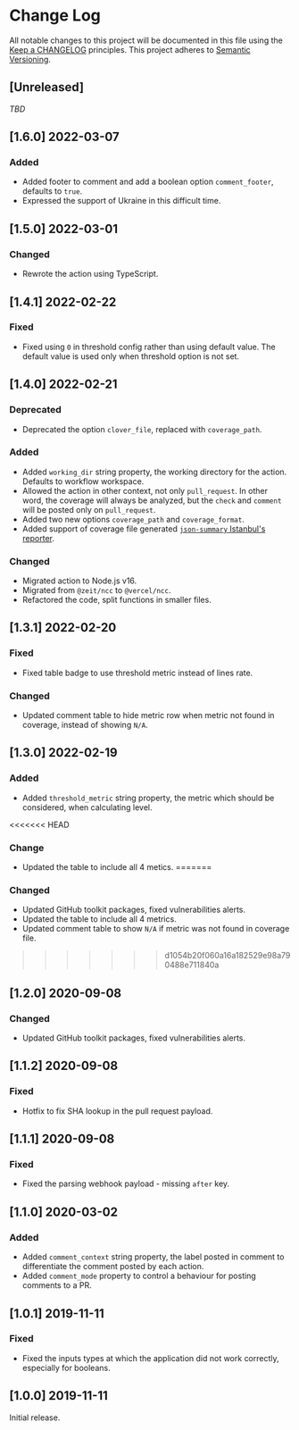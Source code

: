 # Change Log
All notable changes to this project will be documented in this file
using the [Keep a CHANGELOG](http://keepachangelog.com/) principles.
This project adheres to [Semantic Versioning](http://semver.org/).

<!--
Types of changes

Added - for new features.
Changed - for changes in existing functionality.
Deprecated - for soon-to-be removed features.
Removed - for now removed features.
Fixed - for any bug fixes.
Security - in case of vulnerabilities.
-->

## [Unreleased]

_TBD_

## [1.6.0] 2022-03-07

### Added

- Added footer to comment and add a boolean option `comment_footer`, defaults to `true`.
- Expressed the support of Ukraine in this difficult time.

## [1.5.0] 2022-03-01

### Changed

- Rewrote the action using TypeScript. 

## [1.4.1] 2022-02-22

### Fixed

- Fixed using `0` in threshold config rather than using default value.
  The default value is used only when threshold option is not set.

## [1.4.0] 2022-02-21

### Deprecated

- Deprecated the option `clover_file`, replaced with `coverage_path`.

### Added

- Added `working_dir` string property, the working directory for the action. Defaults to workflow workspace.
- Allowed the action in other context, not only `pull_request`. In other word, the coverage will always be analyzed,
but the `check` and `comment` will be posted only on `pull_request`.
- Added two new options `coverage_path` and `coverage_format`.
- Added support of coverage file generated [`json-summary` Istanbul's reporter](https://istanbul.js.org/docs/advanced/alternative-reporters/#json-summary).

### Changed

- Migrated action to Node.js v16.
- Migrated from `@zeit/ncc` to `@vercel/ncc`.
- Refactored the code, split functions in smaller files.

## [1.3.1] 2022-02-20

### Fixed

- Fixed table badge to use threshold metric instead of lines rate.

### Changed

- Updated comment table to hide metric row when metric not found in coverage, instead of showing `N/A`.

## [1.3.0] 2022-02-19

### Added

- Added `threshold_metric` string property, the metric which should be considered, when calculating level.

<<<<<<< HEAD
### Change

- Updated the table to include all 4 metics.
=======
### Changed

- Updated GitHub toolkit packages, fixed vulnerabilities alerts.
- Updated the table to include all 4 metrics.
- Updated comment table to show `N/A` if metric was not found in coverage file.
>>>>>>> d1054b20f060a16a182529e98a790488e711840a

## [1.2.0] 2020-09-08

### Changed

- Updated GitHub toolkit packages, fixed vulnerabilities alerts.

## [1.1.2] 2020-09-08

### Fixed

- Hotfix to fix SHA lookup in the pull request payload.

## [1.1.1] 2020-09-08

### Fixed

- Fixed the parsing webhook payload - missing `after` key.

## [1.1.0] 2020-03-02

### Added

- Added `comment_context` string property, the label posted in comment to differentiate the comment posted by each action.
- Added `comment_mode` property to control a behaviour for posting comments to a PR. 

## [1.0.1] 2019-11-11

### Fixed

- Fixed the inputs types at which the application did not work correctly, especially for booleans.

## [1.0.0] 2019-11-11

Initial release.

